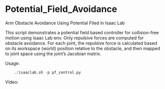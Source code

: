 # Potential_Field_Avoidance
Arm Obstacle Avoidance Using Potential Filed in Isaac Lab


This script demonstrates a potential field based controller for collision-free motion 
using Isaac Lab env. Only repulsive forces are computed 
for obstacle avoidance. For each joint, the repulsive force is calculated based on its 
workspace (world) position relative to the obstacle, and then mapped to joint space using 
the joint’s Jacobian matrix.

Usage:
```python
    ./isaaclab.sh -p pf_control.py 
```
Video: 